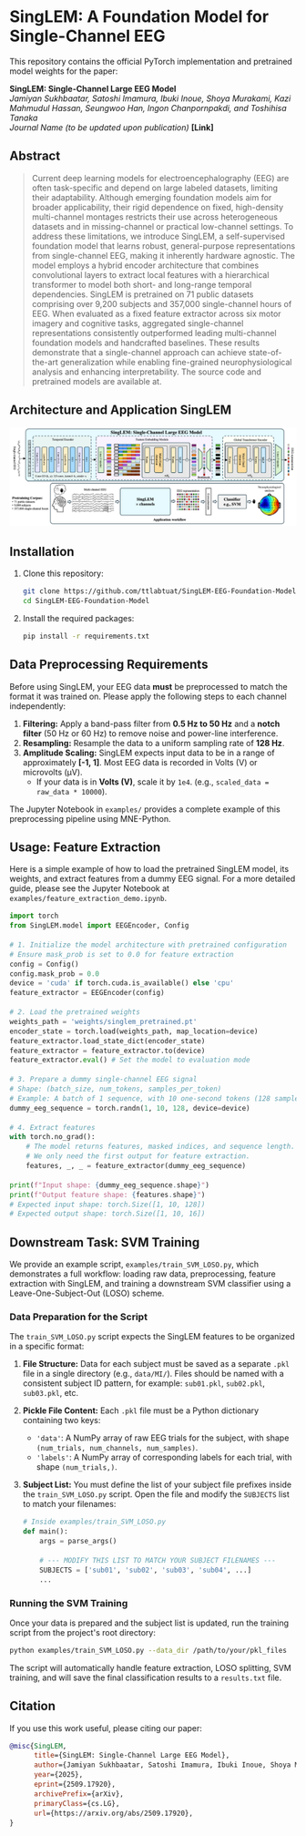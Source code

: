 # SingLEM: A Foundation Model for Single-Channel EEG

This repository contains the official PyTorch implementation and pretrained model weights for the paper:

**SingLEM: Single-Channel Large EEG Model**  
*Jamiyan Sukhbaatar, Satoshi Imamura, Ibuki Inoue, Shoya Murakami, Kazi Mahmudul Hassan, Seungwoo Han, Ingon Chanpornpakdi, and Toshihisa Tanaka*  
*Journal Name (to be updated upon publication)* 
**[Link]**

## Abstract
> Current deep learning models for electroencephalography (EEG) are often task-specific and depend on large labeled datasets, limiting their adaptability. Although emerging foundation models aim for broader applicability, their rigid dependence on fixed, high-density multi-channel montages restricts their use across heterogeneous datasets and in missing-channel or practical low-channel settings. To address these limitations, we introduce SingLEM, a self-supervised foundation model that learns robust, general-purpose representations from single-channel EEG, making it inherently hardware agnostic. The model employs a hybrid encoder architecture that combines convolutional layers to extract local features with a hierarchical transformer to model both short- and long-range temporal dependencies. SingLEM is pretrained on 71 public datasets comprising over 9,200 subjects and 357,000 single-channel hours of EEG. When evaluated as a fixed feature extractor across six motor imagery and cognitive tasks, aggregated single-channel representations consistently outperformed leading multi-channel foundation models and handcrafted baselines. These results demonstrate that a single-channel approach can achieve state-of-the-art generalization while enabling fine-grained neurophysiological analysis and enhancing interpretability. The source code and pretrained models are available at.

## Architecture and Application SingLEM
<p align="center">
  <!-- <img src="images/SingLEM.png" width="900"> -->
  <img src="images/Graphical_Abstract_SingLEM.png" width="900">
</p>

## Installation

1.  Clone this repository:
    ```bash
    git clone https://github.com/ttlabtuat/SingLEM-EEG-Foundation-Model.git
    cd SingLEM-EEG-Foundation-Model
    ```
2.  Install the required packages:
    ```bash
    pip install -r requirements.txt
    ```

## Data Preprocessing Requirements

Before using SingLEM, your EEG data **must** be preprocessed to match the format it was trained on. Please apply the following steps to each channel independently:

1.  **Filtering:** Apply a band-pass filter from **0.5 Hz to 50 Hz** and a **notch filter** (50 Hz or 60 Hz) to remove noise and power-line interference.
2.  **Resampling:** Resample the data to a uniform sampling rate of **128 Hz**.
3.  **Amplitude Scaling:** SingLEM expects input data to be in a range of approximately **[-1, 1]**. Most EEG data is recorded in Volts (V) or microvolts (µV).
    *   If your data is in **Volts (V)**, scale it by `1e4`. (e.g., `scaled_data = raw_data * 10000`).

The Jupyter Notebook in `examples/` provides a complete example of this preprocessing pipeline using MNE-Python.

## Usage: Feature Extraction

Here is a simple example of how to load the pretrained SingLEM model, its weights, and extract features from a dummy EEG signal. For a more detailed guide, please see the Jupyter Notebook at `examples/feature_extraction_demo.ipynb`.

```python
import torch
from SingLEM.model import EEGEncoder, Config

# 1. Initialize the model architecture with pretrained configuration
# Ensure mask_prob is set to 0.0 for feature extraction
config = Config()
config.mask_prob = 0.0
device = 'cuda' if torch.cuda.is_available() else 'cpu'
feature_extractor = EEGEncoder(config)

# 2. Load the pretrained weights
weights_path = 'weights/singlem_pretrained.pt'
encoder_state = torch.load(weights_path, map_location=device)
feature_extractor.load_state_dict(encoder_state)
feature_extractor = feature_extractor.to(device)
feature_extractor.eval() # Set the model to evaluation mode

# 3. Prepare a dummy single-channel EEG signal
# Shape: (batch_size, num_tokens, samples_per_token)
# Example: A batch of 1 sequence, with 10 one-second tokens (128 samples each).
dummy_eeg_sequence = torch.randn(1, 10, 128, device=device)

# 4. Extract features
with torch.no_grad():
    # The model returns features, masked indices, and sequence length.
    # We only need the first output for feature extraction.
    features, _, _ = feature_extractor(dummy_eeg_sequence)

print(f"Input shape: {dummy_eeg_sequence.shape}")
print(f"Output feature shape: {features.shape}")
# Expected input shape: torch.Size([1, 10, 128])
# Expected output shape: torch.Size([1, 10, 16])
```

## Downstream Task: SVM Training

We provide an example script, `examples/train_SVM_LOSO.py`, which demonstrates a full workflow: loading raw data, preprocessing, feature extraction with SingLEM, and training a downstream SVM classifier using a Leave-One-Subject-Out (LOSO) scheme.

### Data Preparation for the Script

The `train_SVM_LOSO.py` script expects the SingLEM features to be organized in a specific format:

1.  **File Structure:** Data for each subject must be saved as a separate `.pkl` file in a single directory (e.g., `data/MI/`). Files should be named with a consistent subject ID pattern, for example: `sub01.pkl`, `sub02.pkl`, `sub03.pkl`, etc.

2.  **Pickle File Content:** Each `.pkl` file must be a Python dictionary containing two keys:
    *   `'data'`: A NumPy array of raw EEG trials for the subject, with shape `(num_trials, num_channels, num_samples)`.
    *   `'labels'`: A NumPy array of corresponding labels for each trial, with shape `(num_trials,)`.

3.  **Subject List:** You must define the list of your subject file prefixes inside the `train_SVM_LOSO.py` script. Open the file and modify the `SUBJECTS` list to match your filenames:
    ```python
    # Inside examples/train_SVM_LOSO.py
    def main():
        args = parse_args()
        
        # --- MODIFY THIS LIST TO MATCH YOUR SUBJECT FILENAMES ---
        SUBJECTS = ['sub01', 'sub02', 'sub03', 'sub04', ...] 
        ...
    ```

### Running the SVM Training

Once your data is prepared and the subject list is updated, run the training script from the project's root directory:

```bash
python examples/train_SVM_LOSO.py --data_dir /path/to/your/pkl_files
```

The script will automatically handle feature extraction, LOSO splitting, SVM training, and will save the final classification results to a `results.txt` file.

## Citation

If you use this work useful, please citing our paper:

```bibtex
@misc{SingLEM,
      title={SingLEM: Single-Channel Large EEG Model}, 
      author={Jamiyan Sukhbaatar, Satoshi Imamura, Ibuki Inoue, Shoya Murakami, Kazi Mahmudul Hassan, Seungwoo Han, Ingon Chanpornpakdi, and Toshihisa Tanaka},
      year={2025},
      eprint={2509.17920},
      archivePrefix={arXiv},
      primaryClass={cs.LG},
      url={https://arxiv.org/abs/2509.17920}, 
}
```
